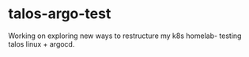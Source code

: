 # talos-argo-test
Working on exploring new ways to restructure my k8s homelab- testing talos linux + argocd.
